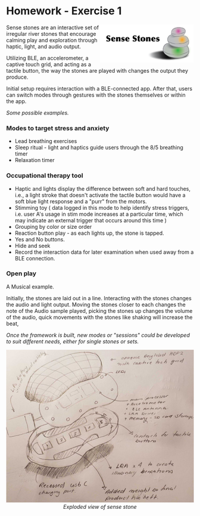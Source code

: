 # Homework - Exercise 1

<img align="right" width = 50% src="https://github.com/error404notfound/making-embedded-systems-homework/blob/main/homework_week_1/Assets/images/Introduction%20and%20Description%20.png">
<p>
Sense stones are an interactive set of irregular river stones that encourage calming play and exploration through haptic, light, and audio output.

Utilizing BLE, an accelerometer, a captive touch grid, and acting as a tactile button, the way the stones are played with changes the output they produce.

Initial setup requires interaction with a BLE-connected app. After that, users can switch modes through gestures with the stones themselves or within the app.

*Some possible examples.*

### Modes to target stress and anxiety

- Lead breathing exercises
- Sleep ritual - light and haptics guide users through the 8/5 breathing timer
- Relaxation timer

### Occupational therapy tool

- Haptic and lights display the difference between soft and hard touches, i.e., a light stroke that doesn't activate the tactile button would have a soft blue light response and a "purr" from the motors.
- Stimming toy (  data logged in this mode to help identify stress triggers, i.e.  user A's usage in stim mode increases at a particular time, which may indicate an external trigger that occurs around this time )
- Grouping by color or size order
- Reaction button play - as each lights up, the stone is tapped.
- Yes and No buttons.
- Hide and seek
- Record the interaction data for later examination when used away from a BLE connection.

### Open play

A Musical example.

Initially, the stones are laid out in a line. Interacting with the stones changes the audio and light output. Moving the stones closer to each changes the note of the Audio sample played, picking the stones up changes the volume of the audio,  quick movements with the stones like shaking will increase the beat,

*Once the framework is built, new modes or "sessions" could be developed to suit different needs, either for single stones or sets.*
<p align="center">
  <img  src="https://github.com/error404notfound/making-embedded-systems-homework/blob/main/homework_week_1/Assets/images/20220324_215846.jpg">
  <i>Exploded view of sense stone</i>
</p>
